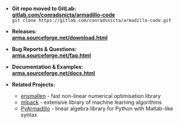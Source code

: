 
* **Git repo moved to GitLab:**  
[**gitlab.com/conradsnicta/armadillo-code**](http://gitlab.com/conradsnicta/armadillo-code)  
`git clone https://gitlab.com/conradsnicta/armadillo-code.git`  

* **Releases:**  
[**arma.sourceforge.net/download.html**](http://arma.sourceforge.net/download.html)

* **Bug Reports & Questions:**  
[**arma.sourceforge.net/faq.html**](http://arma.sourceforge.net/faq.html)


* **Documentation & Examples:**  
[**arma.sourceforge.net/docs.html**](http://arma.sourceforge.net/docs.html)

* **Related Projects:**
  - [ensmallen](https://ensmallen.org) - fast non-linear numerical optimisation library
  - [mlpack](https://mlpack.org) - extensive library of machine learning algorithms
  - [PyArmadillo](https://pyarma.sourceforge.io) - linear algebra library for Python with Matlab-like syntax <!--([repo](https://gitlab.com/jason-rumengan/pyarma/))-->


